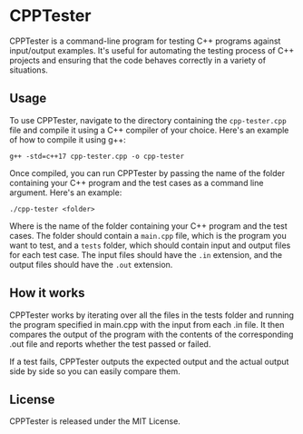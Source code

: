 # CPPTester
CPPTester is a command-line program for testing C++ programs against input/output examples. It's useful for automating the testing process of C++ projects and ensuring that the code behaves correctly in a variety of situations.

## Usage

To use CPPTester, navigate to the directory containing the `cpp-tester.cpp` file and compile it using a C++ compiler of your choice. Here's an example of how to compile it using g++:

```shell
g++ -std=c++17 cpp-tester.cpp -o cpp-tester
```

Once compiled, you can run CPPTester by passing the name of the folder containing your C++ program and the test cases as a command line argument. Here's an example:

```shell
./cpp-tester <folder>
```
Where <folder> is the name of the folder containing your C++ program and the test cases. The folder should contain a `main.cpp` file, which is the program you want to test, and a `tests` folder, which should contain input and output files for each test case. The input files should have the `.in` extension, and the output files should have the `.out` extension.

## How it works
CPPTester works by iterating over all the files in the tests folder and running the program specified in main.cpp with the input from each .in file. It then compares the output of the program with the contents of the corresponding .out file and reports whether the test passed or failed.

If a test fails, CPPTester outputs the expected output and the actual output side by side so you can easily compare them.

## License
CPPTester is released under the MIT License.
